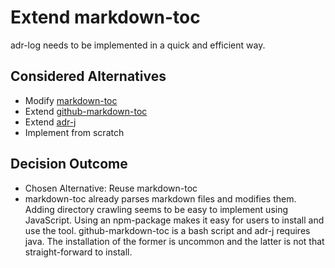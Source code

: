 # Extend markdown-toc

adr-log needs to be implemented in a quick and efficient way.

## Considered Alternatives

* Modify [markdown-toc](https://github.com/jonschlinkert/markdown-toc)
* Extend [github-markdown-toc](https://github.com/ekalinin/github-markdown-toc) 
* Extend [adr-j](https://github.com/adoble/adr-j)
* Implement from scratch

## Decision Outcome

* Chosen Alternative: Reuse markdown-toc
* markdown-toc already parses markdown files and modifies them.
  Adding directory crawling seems to be easy to implement using JavaScript.
  Using an npm-package makes it easy for users to install and use the tool.
  github-markdown-toc is a bash script and adr-j requires java.
  The installation of the former is uncommon and the latter is not that straight-forward to install.
